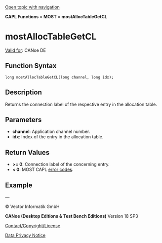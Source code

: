 [Open topic with navigation](../../../../../CANoeDEFamily.htm#Topics/CAPLFunctions/MOST/Functions/CAPLfunctionMOSTAllocTableGetCL.md)

**CAPL Functions** » **MOST** » **mostAllocTableGetCL**

# mostAllocTableGetCL

[Valid for](../../../Shared/FeatureAvailability.md): CANoe DE

## Function Syntax

```plaintext
long mostAllocTableGetCL(long channel, long idx);
```

## Description

Returns the connection label of the respective entry in the allocation table.

## Parameters

- **channel**: Application channel number.
- **idx**: Index of the entry in the allocation table.

## Return Values

- **>= 0**: Connection label of the concerning entry.
- **< 0**: MOST CAPL [error codes](../CAPLfunctionsMOSTErrorCodes.md).

## Example

—

© Vector Informatik GmbH

**CANoe (Desktop Editions & Test Bench Editions)** Version 18 SP3

[Contact/Copyright/License](../../../Shared/ContactCopyrightLicense.md)

[Data Privacy Notice](https://www.vector.com/int/en/company/get-info/privacy-policy/)